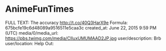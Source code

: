 # AnimeFunTimes

FULL TEXT: The accuracy http://t.co/40Q3HarX9e
Formula: 675bcfe19c6d48089a9516511e5caa3c
created_at: June 22, 2015 9:59 PM (UTC)
media/0/media_url: https://pbs.twimg.com/media/CIIuxUMUMAAD2JP.jpg
user/description: Brb
user/location: Help Out: